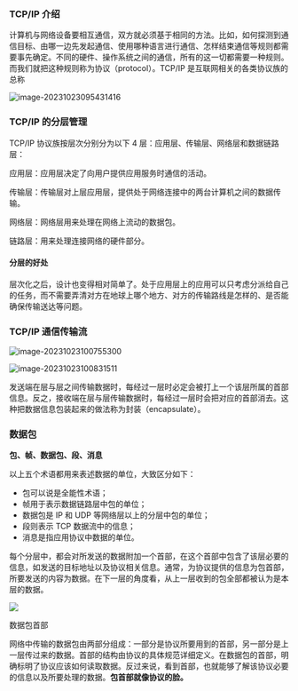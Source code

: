 ###  TCP/IP 介绍

计算机与网络设备要相互通信，双方就必须基于相同的方法。比如，如何探测到通信目标、由哪一边先发起通信、使用哪种语言进行通信、怎样结束通信等规则都需要事先确定。不同的硬件、操作系统之间的通信，所有的这一切都需要一种规则。而我们就把这种规则称为协议（protocol）。TCP/IP 是互联网相关的各类协议族的总称

![image-20231023095431416](http://image.wangxiaohuan.com/blog/image/202310230954388.png)

### TCP/IP 的分层管理

TCP/IP 协议族按层次分别分为以下 4 层：应用层、传输层、网络层和数据链路层：

应用层：应用层决定了向用户提供应用服务时通信的活动。

传输层：传输层对上层应用层，提供处于网络连接中的两台计算机之间的数据传输。

网络层：网络层用来处理在网络上流动的数据包。

链路层：用来处理连接网络的硬件部分。

#### 分层的好处

层次化之后，设计也变得相对简单了。处于应用层上的应用可以只考虑分派给自己的任务，而不需要弄清对方在地球上哪个地方、对方的传输路线是怎样的、是否能确保传输送达等问题。

### TCP/IP 通信传输流

![image-20231023100755300](http://image.wangxiaohuan.com/blog/image/202310231007152.png)

![image-20231023100831511](http://image.wangxiaohuan.com/blog/image/202310231008445.png)

发送端在层与层之间传输数据时，每经过一层时必定会被打上一个该层所属的首部信息。反之，接收端在层与层传输数据时，每经过一层时会把对应的首部消去。这种把数据信息包装起来的做法称为封装（encapsulate）。



### 数据包

**包、帧、数据包、段、消息**

以上五个术语都用来表述数据的单位，大致区分如下：

- 包可以说是全能性术语；
- 帧用于表示数据链路层中包的单位；
- 数据包是 IP 和 UDP 等网络层以上的分层中包的单位；
- 段则表示 TCP 数据流中的信息；
- 消息是指应用协议中数据的单位。

每个分层中，都会对所发送的数据附加一个首部，在这个首部中包含了该层必要的信息，如发送的目标地址以及协议相关信息。通常，为协议提供的信息为包首部，所要发送的内容为数据。在下一层的角度看，从上一层收到的包全部都被认为是本层的数据。

![](http://image.wangxiaohuan.com/blog/image/202310231002356.jpeg)

数据包首部

网络中传输的数据包由两部分组成：一部分是协议所要用到的首部，另一部分是上一层传过来的数据。首部的结构由协议的具体规范详细定义。在数据包的首部，明确标明了协议应该如何读取数据。反过来说，看到首部，也就能够了解该协议必要的信息以及所要处理的数据。**包首部就像协议的脸。**